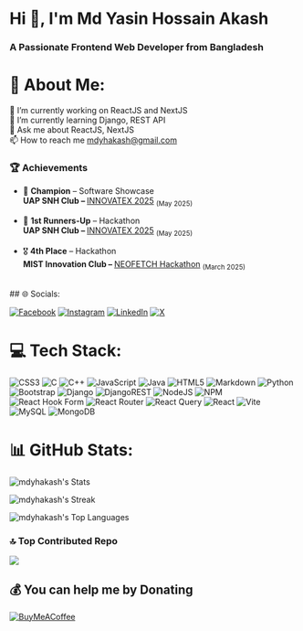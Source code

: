 <h1 align="">Hi 👋, I'm Md Yasin Hossain Akash</h1>
<h3 align="">A Passionate Frontend Web Developer from Bangladesh</h3>

# 💫 About Me:

🔭 I’m currently working on ReactJS and NextJS<br>🌱 I’m currently learning Django, REST API<br>💬 Ask me about ReactJS, NextJS<br>📫 How to reach me mdyhakash@gmail.com

### 🏆 Achievements

- 🥇 **Champion** – Software Showcase  
   <strong>UAP SNH Club – </strong> <a href="https://www.linkedin.com/posts/siratulislam_hackathon-softwareshowcase-teamwork-activity-7327319864807751680-Y3eC?utm_source=share&utm_medium=member_desktop&rcm=ACoAADQCxKkBKANerbQ4qZ1WctORVcBOKQpnjEU">INNOVATEX 2025</a> <sub>(May 2025) </sub>

- 🥈 **1st Runners-Up** – Hackathon  
  <strong>UAP SNH Club – </strong> <a href="https://www.linkedin.com/posts/siratulislam_hackathon-softwareshowcase-teamwork-activity-7327319864807751680-Y3eC?utm_source=share&utm_medium=member_desktop&rcm=ACoAADQCxKkBKANerbQ4qZ1WctORVcBOKQpnjEU">INNOVATEX 2025</a> <sub>(May 2025) </sub>

- 🎖️ **4th Place** – Hackathon  
  <strong>MIST Innovation Club – </strong> <a href="https://www.linkedin.com/posts/sultana-rupa-3662a3318_we-the-mavericks-participated-in-the-mist-activity-7304528490811269121-u0cB?utm_source=share&utm_medium=member_desktop&rcm=ACoAADQCxKkBKANerbQ4qZ1WctORVcBOKQpnjEU">NEOFETCH Hackathon</a> <sub>(March 2025) </sub>

<br/>
## 🌐 Socials:

[![Facebook](https://img.shields.io/badge/Facebook-%231877F2.svg?logo=Facebook&logoColor=white)](https://facebook.com/mdyhakash) [![Instagram](https://img.shields.io/badge/Instagram-%23E4405F.svg?logo=Instagram&logoColor=white)](https://instagram.com/mdyhakash) [![LinkedIn](https://img.shields.io/badge/LinkedIn-%230077B5.svg?logo=linkedin&logoColor=white)](https://linkedin.com/in/mdyhakash) [![X](https://img.shields.io/badge/X-black.svg?logo=X&logoColor=white)](https://x.com/mdyhakash)

# 💻 Tech Stack:

![CSS3](https://img.shields.io/badge/css3-%231572B6.svg?style=for-the-badge&logo=css3&logoColor=white) ![C](https://img.shields.io/badge/c-%2300599C.svg?style=for-the-badge&logo=c&logoColor=white) ![C++](https://img.shields.io/badge/c++-%2300599C.svg?style=for-the-badge&logo=c%2B%2B&logoColor=white) ![JavaScript](https://img.shields.io/badge/javascript-%23323330.svg?style=for-the-badge&logo=javascript&logoColor=%23F7DF1E) ![Java](https://img.shields.io/badge/java-%23ED8B00.svg?style=for-the-badge&logo=openjdk&logoColor=white) ![HTML5](https://img.shields.io/badge/html5-%23E34F26.svg?style=for-the-badge&logo=html5&logoColor=white) ![Markdown](https://img.shields.io/badge/markdown-%23000000.svg?style=for-the-badge&logo=markdown&logoColor=white) ![Python](https://img.shields.io/badge/python-3670A0?style=for-the-badge&logo=python&logoColor=ffdd54) ![Bootstrap](https://img.shields.io/badge/bootstrap-%238511FA.svg?style=for-the-badge&logo=bootstrap&logoColor=white) ![Django](https://img.shields.io/badge/django-%23092E20.svg?style=for-the-badge&logo=django&logoColor=white) ![DjangoREST](https://img.shields.io/badge/DJANGO-REST-ff1709?style=for-the-badge&logo=django&logoColor=white&color=ff1709&labelColor=gray) ![NodeJS](https://img.shields.io/badge/node.js-6DA55F?style=for-the-badge&logo=node.js&logoColor=white) ![NPM](https://img.shields.io/badge/NPM-%23CB3837.svg?style=for-the-badge&logo=npm&logoColor=white) ![React Hook Form](https://img.shields.io/badge/React%20Hook%20Form-%23EC5990.svg?style=for-the-badge&logo=reacthookform&logoColor=white) ![React Router](https://img.shields.io/badge/React_Router-CA4245?style=for-the-badge&logo=react-router&logoColor=white) ![React Query](https://img.shields.io/badge/-React%20Query-FF4154?style=for-the-badge&logo=react%20query&logoColor=white) ![React](https://img.shields.io/badge/react-%2320232a.svg?style=for-the-badge&logo=react&logoColor=%2361DAFB) ![Vite](https://img.shields.io/badge/vite-%23646CFF.svg?style=for-the-badge&logo=vite&logoColor=white) ![MySQL](https://img.shields.io/badge/mysql-4479A1.svg?style=for-the-badge&logo=mysql&logoColor=white) ![MongoDB](https://img.shields.io/badge/MongoDB-%234ea94b.svg?style=for-the-badge&logo=mongodb&logoColor=white)

# 📊 GitHub Stats:
![mdyhakash's Stats](https://github-readme-stats.vercel.app/api?username=mdyhakash&theme=vue-dark&show_icons=true&hide_border=false&count_private=true)

![mdyhakash's Streak](https://github-readme-streak-stats.herokuapp.com/?user=mdyhakash&theme=vue-dark&hide_border=false)

![mdyhakash's Top Languages](https://github-readme-stats.vercel.app/api/top-langs/?username=mdyhakash&theme=vue-dark&show_icons=true&hide_border=false&layout=compact)


### 🔝 Top Contributed Repo

![](https://github-contributor-stats.vercel.app/api?username=mdyhakash&limit=5&theme=dark&combine_all_yearly_contributions=true)

## 💰 You can help me by Donating

[![BuyMeACoffee](https://img.shields.io/badge/Buy%20Me%20a%20Coffee-ffdd00?style=for-the-badge&logo=buy-me-a-coffee&logoColor=black)](https://buymeacoffee.com/mdyhakash)

